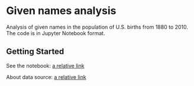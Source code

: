 # Given names analysis

Analysis of given names in the population of U.S. births from 1880 to 2010.<br>
The code is in Jupyter Notebook format.

## Getting Started

See the notebook:
[a relative link](names_analysis.ipynb)

About data source:
[a relative link](NationalReadMe.pdf)
